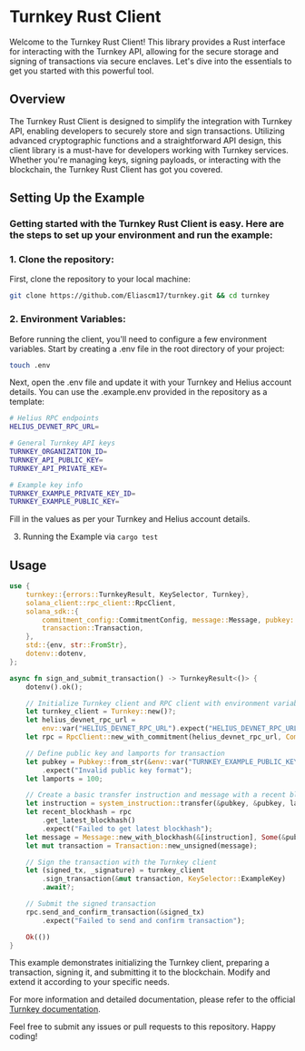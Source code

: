 # Turnkey Rust Client
Welcome to the Turnkey Rust Client! This library provides a Rust interface for interacting with the Turnkey API, allowing for the secure storage and signing of transactions via secure enclaves. Let's dive into the essentials to get you started with this powerful tool.

## Overview
The Turnkey Rust Client is designed to simplify the integration with Turnkey API, enabling developers to securely store and sign transactions. Utilizing advanced cryptographic functions and a straightforward API design, this client library is a must-have for developers working with Turnkey services. Whether you're managing keys, signing payloads, or interacting with the blockchain, the Turnkey Rust Client has got you covered.

## Setting Up the Example

### Getting started with the Turnkey Rust Client is easy. Here are the steps to set up your environment and run the example:

### 1. Clone the repository:
First, clone the repository to your local machine:

```bash
git clone https://github.com/Eliascm17/turnkey.git && cd turnkey
```

### 2. Environment Variables:
Before running the client, you'll need to configure a few environment variables. Start by creating a .env file in the root directory of your project:

```bash
touch .env
```

Next, open the .env file and update it with your Turnkey and Helius account details. You can use the .example.env provided in the repository as a template:

```bash
# Helius RPC endpoints
HELIUS_DEVNET_RPC_URL=

# General Turnkey API keys
TURNKEY_ORGANIZATION_ID=
TURNKEY_API_PUBLIC_KEY=
TURNKEY_API_PRIVATE_KEY=

# Example key info
TURNKEY_EXAMPLE_PRIVATE_KEY_ID=
TURNKEY_EXAMPLE_PUBLIC_KEY=
```
Fill in the values as per your Turnkey and Helius account details.

3. Running the Example via `cargo test`

## Usage

```rust
use {
    turnkey::{errors::TurnkeyResult, KeySelector, Turnkey},
    solana_client::rpc_client::RpcClient,
    solana_sdk::{
        commitment_config::CommitmentConfig, message::Message, pubkey::Pubkey, system_instruction,
        transaction::Transaction,
    },
    std::{env, str::FromStr},
    dotenv::dotenv,
};

async fn sign_and_submit_transaction() -> TurnkeyResult<()> {
    dotenv().ok();

    // Initialize Turnkey client and RPC client with environment variables
    let turnkey_client = Turnkey::new()?;
    let helius_devnet_rpc_url =
        env::var("HELIUS_DEVNET_RPC_URL").expect("HELIUS_DEVNET_RPC_URL not set");
    let rpc = RpcClient::new_with_commitment(helius_devnet_rpc_url, CommitmentConfig::confirmed());

    // Define public key and lamports for transaction
    let pubkey = Pubkey::from_str(&env::var("TURNKEY_EXAMPLE_PUBLIC_KEY").expect("Public key not set"))
        .expect("Invalid public key format");
    let lamports = 100;

    // Create a basic transfer instruction and message with a recent blockhash
    let instruction = system_instruction::transfer(&pubkey, &pubkey, lamports);
    let recent_blockhash = rpc
        .get_latest_blockhash()
        .expect("Failed to get latest blockhash");
    let message = Message::new_with_blockhash(&[instruction], Some(&pubkey), &recent_blockhash);
    let mut transaction = Transaction::new_unsigned(message);

    // Sign the transaction with the Turnkey client
    let (signed_tx, _signature) = turnkey_client
        .sign_transaction(&mut transaction, KeySelector::ExampleKey)
        .await?;

    // Submit the signed transaction
    rpc.send_and_confirm_transaction(&signed_tx)
        .expect("Failed to send and confirm transaction");

    Ok(())
}
```

This example demonstrates initializing the Turnkey client, preparing a transaction, signing it, and submitting it to the blockchain. Modify and extend it according to your specific needs.

For more information and detailed documentation, please refer to the official [Turnkey documentation](https://docs.turnkey.com/).

Feel free to submit any issues or pull requests to this repository. Happy coding!
